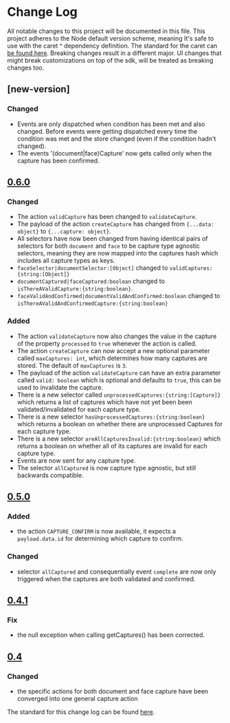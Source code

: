 # Change Log
All notable changes to this project will be documented in this file.
This project adheres to the Node default version scheme, meaning It's safe to use with the caret ^ dependency definition.
The standard for the caret can [be found here](https://docs.npmjs.com/misc/semver#caret-ranges-123-025-004).
Breaking changes result in a different major. UI changes that might break customizations on top of the sdk, will be treated as breaking changes too.

## [new-version]

### Changed
- Events are only dispatched when condition has been met and also changed. Before events were getting dispatched every time the condition was met and the store changed (even if the condition hadn't changed).
- The events '(document|face)Capture' now gets called only when the capture has been confirmed.


## [0.6.0]

### Changed
- The action `validCapture` has been changed to `validateCapture`.
- The payload of the action `createCapture` has changed from `{...data: object}` to `{...capture: object}`.
- All selectors have now been changed from having identical pairs of selectors for both `document` and `face` to be capture type agnostic selectors, meaning they are now mapped into the captures hash which includes all capture types as keys.
- `faceSelector|documentSelector:[Object]` changed to `validCaptures:{string:[Object]}`
- `documentCaptured|faceCaptured:boolean` changed to `isThereAValidCapture:{string:boolean}`.
- `faceValidAndConfirmed|documentValidAndConfirmed:boolean` changed to `isThereAValidAndConfirmedCapture:{string:boolean}`


### Added
- The action `validateCapture` now also changes the value in the capture of the property `processed` to `true` whenever the action is called.
- The action `createCapture` can now accept a new optional parameter called `maxCaptures: int`, which determines how many captures are stored. The default of `maxCaptures` is `3`.
- The payload of the action `validateCapture` can have an extra parameter called `valid: boolean` which is optional and defaults to `true`, this can be used to invalidate the capture.
- There is a new selector called `unprocessedCaptures:{string:[Capture]}` which returns a list of captures which have not yet been been validated/invalidated for each capture type.
- There is a new selector `hasUnprocessedCaptures:{string:boolean}` which returns a boolean on whether there are unprocessed Captures for each capture type.
- There is a new selector `areAllCapturesInvalid:{string:boolean}` which returns a boolean on whether all of its captures are invalid for each capture type.
- Events are now sent for any capture type.
- The selector `allCaptured` is now capture type agnostic, but still backwards compatible.


## [0.5.0]

### Added
- the action `CAPTURE_CONFIRM` is now available, it expects a `payload.data.id` for determining which capture to confirm.

### Changed
- selector `allCaptured` and consequentially event `complete` are now only triggered when the captures are both validated and confirmed.


## [0.4.1]
### Fix
- the null exception when calling getCaptures() has been corrected.


## [0.4]
### Changed
- the specific actions for both document and face capture have been converged into one general capture action


The standard for this change log can be found [here](http://keepachangelog.com/).

[0.6.0]: https://github.com/onfido/onfido-sdk-core/compare/0.5.0...0.6.0
[0.5.0]: https://github.com/onfido/onfido-sdk-core/compare/0.4.1...0.5.0
[0.4.1]: https://github.com/onfido/onfido-sdk-core/compare/0.4...0.4.1
[0.4]: https://github.com/onfido/onfido-sdk-core/compare/0.3.2...0.4
